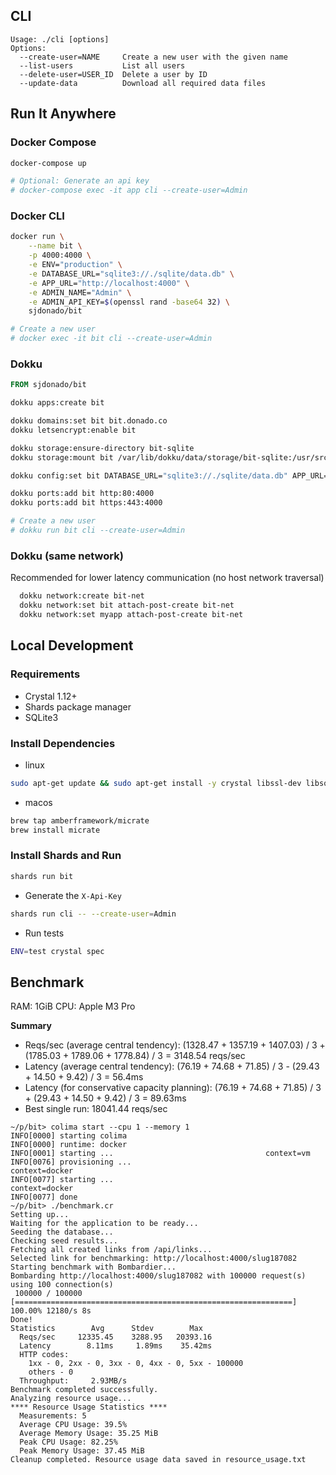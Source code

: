 ## CLI

```
Usage: ./cli [options]
Options:
  --create-user=NAME     Create a new user with the given name
  --list-users           List all users
  --delete-user=USER_ID  Delete a user by ID
  --update-data          Download all required data files
```

## Run It Anywhere

### Docker Compose

```bash
docker-compose up

# Optional: Generate an api key
# docker-compose exec -it app cli --create-user=Admin
```

### Docker CLI

```bash
docker run \
    --name bit \
    -p 4000:4000 \
    -e ENV="production" \
    -e DATABASE_URL="sqlite3://./sqlite/data.db" \
    -e APP_URL="http://localhost:4000" \
    -e ADMIN_NAME="Admin" \
    -e ADMIN_API_KEY=$(openssl rand -base64 32) \
    sjdonado/bit

# Create a new user
# docker exec -it bit cli --create-user=Admin
```

### Dokku

```dockerfile
FROM sjdonado/bit
```

```bash
dokku apps:create bit

dokku domains:set bit bit.donado.co
dokku letsencrypt:enable bit

dokku storage:ensure-directory bit-sqlite
dokku storage:mount bit /var/lib/dokku/data/storage/bit-sqlite:/usr/src/app/sqlite/

dokku config:set bit DATABASE_URL="sqlite3://./sqlite/data.db" APP_URL=https://bit.donado.co ADMIN_NAME=Admin ADMIN_API_KEY=$(openssl rand -base64 32)

dokku ports:add bit http:80:4000
dokku ports:add bit https:443:4000

# Create a new user
# dokku run bit cli --create-user=Admin
```

### Dokku (same network)
Recommended for lower latency communication (no host network traversal)

```bash
  dokku network:create bit-net
  dokku network:set bit attach-post-create bit-net
  dokku network:set myapp attach-post-create bit-net
```

## Local Development

### Requirements
- Crystal 1.12+
- Shards package manager
- SQLite3

### Install Dependencies
- linux
```bash
sudo apt-get update && sudo apt-get install -y crystal libssl-dev libsqlite3-dev
```

- macos
```bash
brew tap amberframework/micrate
brew install micrate
```

### Install Shards and Run

```bash
shards run bit
```

- Generate the `X-Api-Key`

```bash
shards run cli -- --create-user=Admin
```

- Run tests

```bash
ENV=test crystal spec
```

## Benchmark

RAM: 1GiB
CPU: Apple M3 Pro

**Summary**
- Reqs/sec (average central tendency): (1328.47 + 1357.19 + 1407.03) / 3 + (1785.03 + 1789.06 + 1778.84) / 3 = 3148.54 reqs/sec
- Latency (average central tendency): (76.19 + 74.68 + 71.85) / 3 - (29.43 + 14.50 + 9.42) / 3 = 56.4ms
- Latency (for conservative capacity planning): (76.19 + 74.68 + 71.85) / 3 + (29.43 + 14.50 + 9.42) / 3 = 89.63ms
- Best single run: 18041.44 reqs/sec

```
~/p/bit> colima start --cpu 1 --memory 1
INFO[0000] starting colima
INFO[0000] runtime: docker
INFO[0001] starting ...                                  context=vm
INFO[0076] provisioning ...                              context=docker
INFO[0077] starting ...                                  context=docker
INFO[0077] done
~/p/bit> ./benchmark.cr
Setting up...
Waiting for the application to be ready...
Seeding the database...
Checking seed results...
Fetching all created links from /api/links...
Selected link for benchmarking: http://localhost:4000/slug187082
Starting benchmark with Bombardier...
Bombarding http://localhost:4000/slug187082 with 100000 request(s) using 100 connection(s)
 100000 / 100000 [==============================================================] 100.00% 12180/s 8s
Done!
Statistics        Avg      Stdev        Max
  Reqs/sec     12335.45    3288.95   20393.16
  Latency        8.11ms     1.89ms    35.42ms
  HTTP codes:
    1xx - 0, 2xx - 0, 3xx - 0, 4xx - 0, 5xx - 100000
    others - 0
  Throughput:     2.93MB/s
Benchmark completed successfully.
Analyzing resource usage...
**** Resource Usage Statistics ****
  Measurements: 5
  Average CPU Usage: 39.5%
  Average Memory Usage: 35.25 MiB
  Peak CPU Usage: 82.25%
  Peak Memory Usage: 37.45 MiB
Cleanup completed. Resource usage data saved in resource_usage.txt
```
